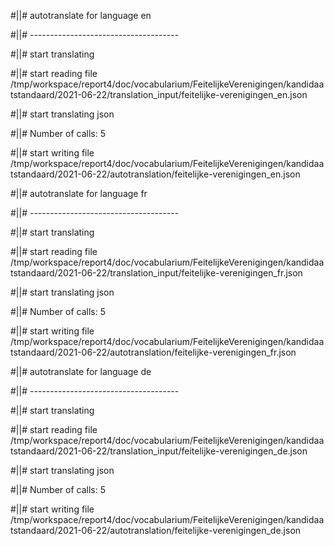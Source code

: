 #||# autotranslate for language en  

#||# -------------------------------------  

#||# start translating  

#||# start reading file /tmp/workspace/report4/doc/vocabularium/FeitelijkeVerenigingen/kandidaatstandaard/2021-06-22/translation_input/feitelijke-verenigingen_en.json  

#||# start translating json  

#||# Number of calls: 5  

#||# start writing file /tmp/workspace/report4/doc/vocabularium/FeitelijkeVerenigingen/kandidaatstandaard/2021-06-22/autotranslation/feitelijke-verenigingen_en.json  

#||# autotranslate for language fr  

#||# -------------------------------------  

#||# start translating  

#||# start reading file /tmp/workspace/report4/doc/vocabularium/FeitelijkeVerenigingen/kandidaatstandaard/2021-06-22/translation_input/feitelijke-verenigingen_fr.json  

#||# start translating json  

#||# Number of calls: 5  

#||# start writing file /tmp/workspace/report4/doc/vocabularium/FeitelijkeVerenigingen/kandidaatstandaard/2021-06-22/autotranslation/feitelijke-verenigingen_fr.json  

#||# autotranslate for language de  

#||# -------------------------------------  

#||# start translating  

#||# start reading file /tmp/workspace/report4/doc/vocabularium/FeitelijkeVerenigingen/kandidaatstandaard/2021-06-22/translation_input/feitelijke-verenigingen_de.json  

#||# start translating json  

#||# Number of calls: 5  

#||# start writing file /tmp/workspace/report4/doc/vocabularium/FeitelijkeVerenigingen/kandidaatstandaard/2021-06-22/autotranslation/feitelijke-verenigingen_de.json  


